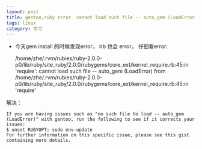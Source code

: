 ```yaml
---
layout: post
title: gentoo,ruby error  cannot load such file -- auto_gem (LoadError), resolved
tags: linux
category: 学习
---
```


* 今天gem install 的时候发现error， irb 也会 error， 仔细看error:


    /home/zhe/.rvm/rubies/ruby-2.0.0-p0/lib/ruby/site_ruby/2.0.0/rubygems/core_ext/kernel_require.rb:45:in 'require': cannot load such file -- auto_gem (LoadError)
    from /home/zhe/.rvm/rubies/ruby-2.0.0-p0/lib/ruby/site_ruby/2.0.0/rubygems/core_ext/kernel_require.rb:45:in 'require'
	
解决：

    If you are having issues such as "no such file to load -- auto_gem (LoadError)" with gentoo, run the following to see if it corrects your issues:
    $ unset RUBYOPT; sudo env-update
    For further information on this specific issue, please see this gist containing more details.
